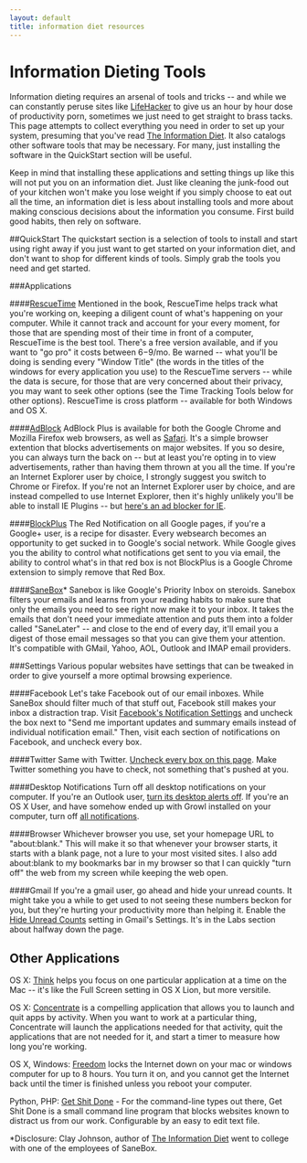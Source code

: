 ```yaml
---
layout: default
title: information diet resources
---
```

# Information Dieting Tools
Information dieting requires an arsenal of tools and tricks -- and while we can constantly peruse sites like [LifeHacker](http://lifehacker.com) to give us an hour by hour dose of productivity porn, sometimes we just need to get straight to brass tacks. This page attempts to collect everything you need in order to set up your system, presuming that you've read [The Information Diet](http://amzn.to/infodiet). It also catalogs other software tools that may be necessary. For many, just installing the software in the QuickStart section will be useful.

Keep in mind that installing these applications and setting things up like this will not put you on an information diet. Just like cleaning the junk-food out of your kitchen won't make you lose weight if you simply choose to eat out all the time, an information diet is less about installing tools and more about making conscious decisions about the information you consume. First build good habits, then rely on software.

##QuickStart
The quickstart section is a selection of tools to install and start using right away if you just want to get started on your information diet, and don't want to shop for different kinds of tools. Simply grab the tools you need and get started.

###Applications

####[RescueTime](http://rescuetime.com)
Mentioned in the book, RescueTime helps track what you're working on, keeping a diligent count of what's happening on your computer. While it cannot track and account for your every moment, for those that are spending most of their time in front of a computer, RescueTime is the best tool. There's a free version available, and if you want to "go pro" it costs between $6-$9/mo. Be warned -- what you'll be doing is sending every "Window Title" (the words in the titles of the windows for every application you use) to the RescueTime servers -- while the data is secure, for those that are very concerned about their privacy, you may want to seek other options (see the Time Tracking Tools below for other options). RescueTime is cross platform -- available for both Windows and OS X.

####[AdBlock](http://adblockplus.org/en/)
AdBlock Plus is available for both the Google Chrome and Mozilla Firefox web browsers, as well as [Safari](http://safariadblock.com/). It's a simple browser extention that blocks advertisements on major websites. If you so desire, you can always turn the back on -- but at least you're opting in to view advertisements, rather than having them thrown at you all the time. If you're an Internet Explorer user by choice, I strongly suggest you switch to Chrome or Firefox. If you're not an Internet Explorer user by choice, and are instead compelled to use Internet Explorer, then it's highly unlikely you'll be able to install IE Plugins -- but [here's an ad blocker for IE](http://simple-adblock.com/). 

####[BlockPlus](http://nikcub.appspot.com/blockplus-a-browser-extension-to-block-google-notifications)
The Red Notification on all Google pages, if you're a Google+ user, is a recipe for disaster. Every websearch becomes an opportunity to get sucked in to Google's social network. While Google gives you the ability to control what notifications get sent to you via email, the ability to control what's in that red box is not BlockPlus is a Google Chrome extension to simply remove that Red Box.

####[SaneBox](http://sanebox.com)* 
Sanebox is like Google's Priority Inbox on steroids. Sanebox filters your emails and learns from your reading habits to make sure that only the emails you need to see right now make it to your inbox. It takes the emails that don't need your immediate attention and puts them into a folder called "SaneLater" -- and close to the end of every day, it'll email you a digest of those email messages so that you can give them your attention. It's compatible with GMail, Yahoo, AOL, Outlook and IMAP email providers. 

###Settings
Various popular websites have settings that can be tweaked in order to give yourself a more optimal browsing experience. 

####Facebook
Let's take Facebook out of our email inboxes. While SaneBox should filter much of that stuff out, Facebook still makes your inbox a distraction trap. Visit [Facebook's Notification Settings](https://www.facebook.com/settings?tab=notifications) and uncheck the box next to "Send me important updates and summary emails instead of individual notification email." Then, visit each section of notifications on Facebook, and uncheck every box.

####Twitter
Same with Twitter. [Uncheck every box on this page](http://twitter.com/settings/notifications). Make Twitter something you have to check, not something that's pushed at you.

####Desktop Notifications
Turn off all desktop notifications on your computer. If you're an Outlook user, [turn its desktop alerts off](http://office.microsoft.com/en-us/outlook-help/turn-desktop-alerts-on-or-off-HA010098670.aspx). If you're an OS X User, and have somehow ended up with Growl installed on your computer, turn off [all notifications](http://osxdaily.com/2010/05/17/disable-growl-notifications/).

####Browser
Whichever browser you use, set your homepage URL to "about:blank." This will make it so that whenever your browser starts, it starts with a blank page, not a lure to your most visited sites. I also add about:blank to my bookmarks bar in my browser so that I can quickly "turn off" the web from my screen while keeping the web open.

####Gmail
If you're a gmail user, go ahead and hide your unread counts. It might take you a while to get used to not seeing these numbers beckon for you, but they're hurting your productivity more than helping it. Enable the [Hide Unread Counts](http://cl.ly/333K2i410L2O3a050l2G) setting in Gmail's Settings. It's in the Labs section about halfway down the page. 

## Other Applications
OS X: [Think](http://freeverse.com/mac/product/?id=7013) helps you focus on one particular application at a time on the Mac -- it's like the Full Screen setting in OS X Lion, but more versitile. 

OS X: [Concentrate](http://getconcentrating.com/) is a compelling application that allows you to launch and quit apps by activity. When you want to work at a particular thing, Concentrate will launch the applications needed for that activity, quit the applications that are not needed for it, and start a timer to measure how long you're working. 

OS X, Windows: [Freedom](http://macfreedom.com/) locks the Internet down on your mac or windows computer for up to 8 hours. You turn it on, and you cannot get the Internet back until the timer is finished unless you reboot your computer.

Python, PHP: [Get Shit Done](https://github.com/leftnode/get-shit-done) - For the command-line types out there, Get Shit Done is a small command line program that blocks websites known to distract us from our work. Configurable by an easy to edit text file.

*Disclosure: Clay Johnson, author of [The Information Diet](http://amzn.to/infodiet) went to college with one of the employees of SaneBox.